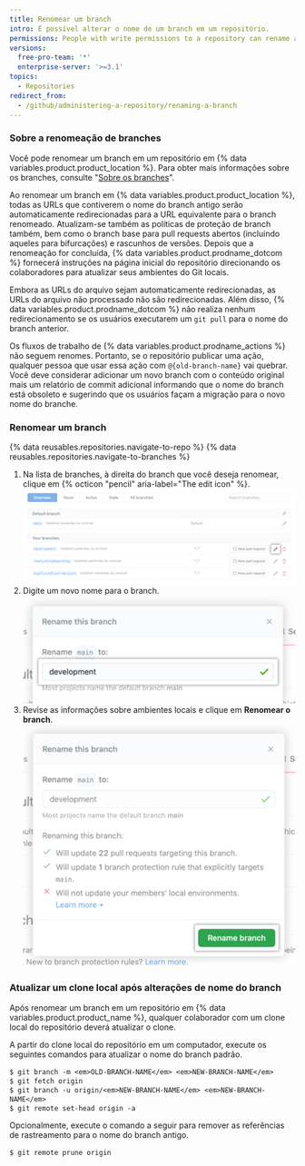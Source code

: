 ```yaml
---
title: Renomear um branch
intro: É possível alterar o nome de um branch em um repositório.
permissions: People with write permissions to a repository can rename a branch in the repository. People with admin permissions can rename the default branch.
versions:
  free-pro-team: '*'
  enterprise-server: '>=3.1'
topics:
  - Repositories
redirect_from:
  - /github/administering-a-repository/renaming-a-branch
---
```


### Sobre a renomeação de branches

Você pode renomear um branch em um repositório em {% data variables.product.product_location %}. Para obter mais informações sobre os branches, consulte "[Sobre os branches](/github/collaborating-with-issues-and-pull-requests/about-branches)".

Ao renomear um branch em {% data variables.product.product_location %}, todas as URLs que contiverem o nome do branch antigo serão automaticamente redirecionadas para a URL equivalente para o branch renomeado. Atualizam-se também as políticas de proteção de branch também, bem como o branch base para pull requests abertos (incluindo aqueles para bifurcações) e rascunhos de versões. Depois que a renomeação for concluída, {% data variables.product.prodname_dotcom %} fornecerá instruções na página inicial do repositório direcionando os colaboradores para atualizar seus ambientes do Git locais.

Embora as URLs do arquivo sejam automaticamente redirecionadas, as URLs do arquivo não processado não são redirecionadas. Além disso, {% data variables.product.prodname_dotcom %} não realiza nenhum redirecionamento se os usuários executarem um `git pull` para o nome do branch anterior.

Os fluxos de trabalho de {% data variables.product.prodname_actions %} não seguem renomes. Portanto, se o repositório publicar uma ação, qualquer pessoa que usar essa ação com `@{old-branch-name}` vai quebrar. Você deve considerar adicionar um novo branch com o conteúdo original mais um relatório de commit adicional informando que o nome do branch está obsoleto e sugerindo que os usuários façam a migração para o novo nome do branche.

### Renomear um branch

{% data reusables.repositories.navigate-to-repo %}
{% data reusables.repositories.navigate-to-branches %}
1. Na lista de branches, à direita do branch que você deseja renomear, clique em {% octicon "pencil" aria-label="The edit icon" %}. ![Ícone do lápis à direita do branch que você deseja renomear](/assets/images/help/branch/branch-rename-edit.png)
1. Digite um novo nome para o branch. ![Campo de texto para digitar o novo nome do branch](/assets/images/help/branch/branch-rename-type.png)
1. Revise as informações sobre ambientes locais e clique em **Renomear o branch**. ![Informações de ambiente local e botão para "Renomear o branch"](/assets/images/help/branch/branch-rename-rename.png)

### Atualizar um clone local após alterações de nome do branch

Após renomear um branch em um repositório em {% data variables.product.product_name %}, qualquer colaborador com um clone local do repositório deverá atualizar o clone.

A partir do clone local do repositório em um computador, execute os seguintes comandos para atualizar o nome do branch padrão.

```shell
$ git branch -m <em>OLD-BRANCH-NAME</em> <em>NEW-BRANCH-NAME</em>
$ git fetch origin
$ git branch -u origin/<em>NEW-BRANCH-NAME</em> <em>NEW-BRANCH-NAME</em>
$ git remote set-head origin -a
```

Opcionalmente, execute o comando a seguir para remover as referências de rastreamento para o nome do branch antigo.
```
$ git remote prune origin
```
